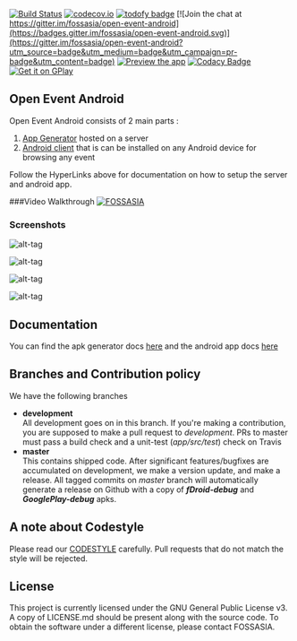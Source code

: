 [![Build Status](https://travis-ci.org/fossasia/open-event-android.svg?branch=development)](https://travis-ci.org/fossasia/open-event-android)
[![codecov.io](https://codecov.io/github/fossasia/open-event-android/coverage.svg?branch=development)](https://codecov.io/github/fossasia/open-event-android?branch=development)
[![todofy badge](https://todofy.org/b/fossasia/open-event-android)](https://todofy.org/r/fossasia/open-event-android)
[![Join the chat at https://gitter.im/fossasia/open-event-android](https://badges.gitter.im/fossasia/open-event-android.svg)](https://gitter.im/fossasia/open-event-android?utm_source=badge&utm_medium=badge&utm_campaign=pr-badge&utm_content=badge)
[![Preview the app](http://i.imgur.com/iuWpLuX.png)](https://appetize.io/app/2rfx5pavny47jnb1qzwg204fr8)
[![Codacy Badge](https://api.codacy.com/project/badge/Grade/d32f87844a9346d09f3e8ad09600d3e1)](https://www.codacy.com/app/dev_19/open-event-android?utm_source=github.com&amp;utm_medium=referral&amp;utm_content=fossasia/open-event-android&amp;utm_campaign=Badge_Grade) <br>
[![Get it on GPlay](http://i.imgur.com/rZYxvAo.png)](https://play.google.com/store/apps/details?id=org.fossasia.openevent&hl=en)

## Open Event Android 

Open Event Android consists of 2 main parts : <br>

1. [App Generator](https://github.com/fossasia/open-event-android/blob/master/docs/ApkGenerator.md) hosted on a server
2. [Android client](https://github.com/fossasia/open-event-android/blob/master/docs/AndroidApp.md) that is can be installed on any Android device for browsing any event

Follow the HyperLinks above for documentation on how to setup the server and android app.

###Video Walkthrough
[![FOSSASIA](https://img.youtube.com/vi/n5G4yw3t--U/0.jpg)](https://www.youtube.com/watch?v=n5G4yw3t--U)

### Screenshots  
![alt-tag](android/screenshots/ss2.PNG)

![alt-tag](android/screenshots/ss1.PNG)

![alt-tag](android/screenshots/ss3.PNG)

![alt-tag](android/screenshots/ss4.PNG)

## Documentation

You can find the apk generator docs [here](docs/AndroidApp.md) and the android app docs [here](docs/ApkGenerator.md)

## Branches and Contribution policy
We have the following branches   
 * **development**   
	 All development goes on in this branch. If you're making a contribution,
	 you are supposed to make a pull request to _development_.
	 PRs to master must pass a build check and a unit-test (_app/src/test_) check on Travis
 * **master**   
   This contains shipped code. After significant features/bugfixes are accumulated on development, we make a version update, and make a release.
	 All tagged commits on _master_ branch will automatically generate a release on Github with a copy of ***fDroid-debug*** and ***GooglePlay-debug*** apks.

## A note about Codestyle
Please read our [CODESTYLE](CODESTYLE.md) carefully. Pull requests that do not match the style will be rejected.

## License
This project is currently licensed under the GNU General Public License v3. A copy of LICENSE.md should be present along with the source code. To obtain the software under a different license, please contact FOSSASIA.
